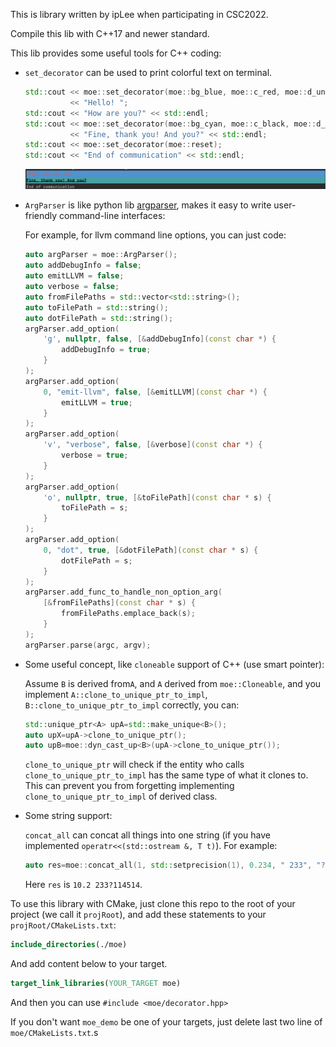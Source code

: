 This is library written by ipLee when participating in CSC2022. 

Compile this lib with C++17 and newer standard.

This lib provides some useful tools for C++ coding:

* `set_decorator` can be used to print colorful text on terminal.

  ```c++
  std::cout << moe::set_decorator(moe::bg_blue, moe::c_red, moe::d_underline)
            << "Hello! ";
  std::cout << "How are you?" << std::endl;
  std::cout << moe::set_decorator(moe::bg_cyan, moe::c_black, moe::d_bold)
            << "Fine, thank you! And you?" << std::endl;
  std::cout << moe::set_decorator(moe::reset);
  std::cout << "End of communication" << std::endl;
  ```

  ![](ref_of_readme/set_decorator_demo.png)

* `ArgParser` is like python lib [argparser](https://docs.python.org/3/library/argparse.html), makes it easy to write user-friendly command-line interfaces:

  For example, for llvm command line options, you can just code:

  ```c++
  auto argParser = moe::ArgParser();
  auto addDebugInfo = false;
  auto emitLLVM = false;
  auto verbose = false;
  auto fromFilePaths = std::vector<std::string>();
  auto toFilePath = std::string();
  auto dotFilePath = std::string();
  argParser.add_option(
      'g', nullptr, false, [&addDebugInfo](const char *) {
          addDebugInfo = true;
      }
  );
  argParser.add_option(
      0, "emit-llvm", false, [&emitLLVM](const char *) {
          emitLLVM = true;
      }
  );
  argParser.add_option(
      'v', "verbose", false, [&verbose](const char *) {
          verbose = true;
      }
  );
  argParser.add_option(
      'o', nullptr, true, [&toFilePath](const char * s) {
          toFilePath = s;
      }
  );
  argParser.add_option(
      0, "dot", true, [&dotFilePath](const char * s) {
          dotFilePath = s;
      }
  );
  argParser.add_func_to_handle_non_option_arg(
      [&fromFilePaths](const char * s) {
          fromFilePaths.emplace_back(s);
      }
  );
  argParser.parse(argc, argv);
  ```

* Some useful concept, like `cloneable` support of C++ (use smart pointer):

  Assume `B` is derived from`A`, and `A` derived from `moe::Cloneable`, and you implement `A::clone_to_unique_ptr_to_impl`, `B::clone_to_unique_ptr_to_impl` correctly, you can:

  ```c++
  std::unique_ptr<A> upA=std::make_unique<B>();
  auto upX=upA->clone_to_unique_ptr();
  auto upB=moe::dyn_cast_up<B>(upA->clone_to_unique_ptr());
  ```

  `clone_to_unique_ptr` will check if the entity who calls `clone_to_unique_ptr_to_impl` has the same type of what it clones to. This can prevent you from forgetting implementing `clone_to_unique_ptr_to_impl` of derived class.

* Some string support:

  `concat_all` can concat all things into one string (if you have implemented `operatr<<(std::ostream &, T t)`). For example:

  ```c++
  auto res=moe::concat_all(1, std::setprecision(1), 0.234, " 233", "?", 114514);
  ```

  Here `res` is `10.2 233?114514`.

To use this library with CMake, just clone this repo to the root of your project (we call it `projRoot`), and add these statements to your `projRoot/CMakeLists.txt`:

```cmake
include_directories(./moe)
```

And add content below to your target.

```cmake
target_link_libraries(YOUR_TARGET moe)
```

And then you can use `#include <moe/decorator.hpp>`

If you don't want `moe_demo` be one of your targets, just delete last two line of `moe/CMakeLists.txt`.s

